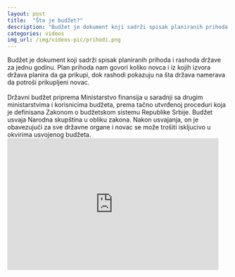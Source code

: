 ```yaml
---
layout: post
title:  "Šta je budžet?"
description: "Budžet je dokument koji sadrži spisak planiranih prihoda i rashoda države za jednu godinu. Plan prihoda nam govori koliko novca i iz kojih izvora država planira da ga prikupi, dok rashodi pokazuju na šta država namerava da potroši prikupljeni novac. Državni budžet priprema Ministarstvo finansija u saradnji sa drugim ministarstvima i korisnicima budžeta, prema tačno"
categories: videos
img_url: /img/videos-pic/prihodi.png
---
```


<div class="justify">
Budžet je dokument koji sadrži spisak planiranih prihoda i rashoda države za jednu godinu. Plan prihoda nam govori koliko novca i iz kojih izvora država planira da ga prikupi, dok rashodi pokazuju na šta država namerava da potroši prikupljeni novac.
<br/><br/>
Državni budžet priprema Ministarstvo finansija u saradnji sa drugim ministarstvima i korisnicima budžeta, prema tačno utvrđenoj proceduri koja je definisana Zakonom o budžetskom sistemu Republike Srbije. Budžet usvaja Narodna skupština u obliku zakona. Nakon usvajanja, on je obavezujući za sve državne organe i novac se može trošiti iskljucivo u okvirima usvojenog budžeta.<br/></div>


<iframe width="480" height="300" src="https://www.youtube.com/embed/1h3xdEugzMI" frameborder="0" allowfullscreen></iframe>